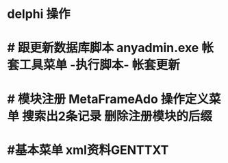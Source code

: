 # delphi 操作

# # 跟更新数据库脚本  anyadmin.exe  帐套工具菜单  -执行脚本- 帐套更新

# # 模块注册 MetaFrameAdo 操作定义菜单 搜索出2条记录 删除注册模块的后缀

# #基本菜单 xml资料GENTTXT
